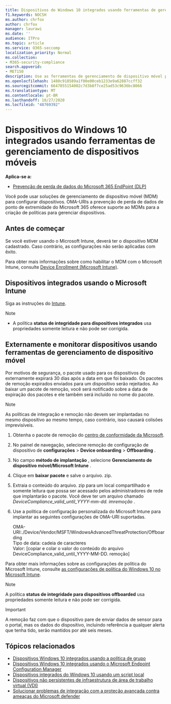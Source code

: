 ```yaml
---
title: Dispositivos do Windows 10 integrados usando ferramentas de gerenciamento de dispositivos móveis
f1.keywords: NOCSH
ms.author: chrfox
author: chrfox
manager: laurawi
ms.date: ''
audience: ITPro
ms.topic: article
ms.service: O365-seccomp
localization_priority: Normal
ms.collection:
- M365-security-compliance
search.appverid:
- MET150
description: Use as ferramentas de gerenciamento de dispositivo móvel para implantar o pacote de configuração nos dispositivos para que eles sejam incluídos no serviço.
ms.openlocfilehash: 1480c918589a1f00e00ceb1233e9a62887ccff32
ms.sourcegitcommit: 6647055154002c7d3b8f7ce25ad53c9636bc8066
ms.translationtype: MT
ms.contentlocale: pt-BR
ms.lasthandoff: 10/27/2020
ms.locfileid: "48769392"
---
```

# <a name="onboard-windows-10-devices-using-mobile-device-management-tools"></a>Dispositivos do Windows 10 integrados usando ferramentas de gerenciamento de dispositivos móveis

**Aplica-se a:**

- [Prevenção de perda de dados do Microsoft 365 EndPoint (DLP)](/microsoft-365/compliance/endpoint-dlp-learn-about)

Você pode usar soluções de gerenciamento de dispositivo móvel (MDM) para configurar dispositivos. OMA-URIs a prevenção de perda de dados de ponto de extremidade do Microsoft 365 oferece suporte ao MDMs para a criação de políticas para gerenciar dispositivos.


## <a name="before-you-begin"></a>Antes de começar
Se você estiver usando o Microsoft Intune, deverá ter o dispositivo MDM cadastrado. Caso contrário, as configurações não serão aplicadas com êxito. 

Para obter mais informações sobre como habilitar o MDM com o Microsoft Intune, consulte [Device Enrollment (Microsoft Intune)](https://docs.microsoft.com/mem/intune/enrollment/device-enrollment).

## <a name="onboard-devices-using-microsoft-intune"></a>Dispositivos integrados usando o Microsoft Intune

Siga as instruções do [Intune](https://docs.microsoft.com/intune/advanced-threat-protection).

> [!NOTE]
> - A política **status de integridade para dispositivos integrados** usa propriedades somente leitura e não pode ser corrigida.

## <a name="offboard-and-monitor-devices-using-mobile-device-management-tools"></a>Externamente e monitorar dispositivos usando ferramentas de gerenciamento de dispositivo móvel

Por motivos de segurança, o pacote usado para os dispositivos do externamente expirará 30 dias após a data em que foi baixado. Os pacotes de remoção expirados enviados para um dispositivo serão rejeitados. Ao baixar um pacote de remoção, você será notificado sobre a data de expiração dos pacotes e ele também será incluído no nome do pacote.

> [!NOTE]
> As políticas de integração e remoção não devem ser implantadas no mesmo dispositivo ao mesmo tempo, caso contrário, isso causará colisões imprevisíveis.

1. Obtenha o pacote de remoção do [centro de conformidade da Microsoft](https://compliance.microsoft.com/).

2. No painel de navegação, selecione remoção de configuração de dispositivo de **configurações**  >  **Device onboarding**  >  **Offboarding** .

3. No campo **método de implantação** , selecione **Gerenciamento de dispositivo móvel/Microsoft Intune** .
    
4. Clique em **baixar pacote** e salve o arquivo. zip.

5. Extraia o conteúdo do arquivo. zip para um local compartilhado e somente leitura que possa ser acessado pelos administradores de rede que implantarão o pacote. Você deve ter um arquivo chamado *DeviceCompliance_valid_until_YYYY-mm-dd. imremoção* .

6. Use a política de configuração personalizada do Microsoft Intune para implantar as seguintes configurações de OMA-URI suportadas.

      OMA-URI:./Device/Vendor/MSFT/WindowsAdvancedThreatProtection/Offboarding      
      Tipo de data: cadeia de caracteres      
      Valor: [copiar e colar o valor do conteúdo do arquivo DeviceCompliance_valid_until_YYYY-MM-DD. remoção]

Para obter mais informações sobre as configurações de política do Microsoft Intune, consulte [as configurações de política do Windows 10 no Microsoft Intune](https://docs.microsoft.com/intune/deploy-use/windows-10-policy-settings-in-microsoft-intune).

> [!NOTE]
> A política **status de integridade para dispositivos offboarded** usa propriedades somente leitura e não pode ser corrigida.

> [!IMPORTANT]
> A remoção faz com que o dispositivo pare de enviar dados de sensor para o portal, mas os dados do dispositivo, incluindo referência a qualquer alerta que tenha tido, serão mantidos por até seis meses.

## <a name="related-topics"></a>Tópicos relacionados
- [Dispositivos Windows 10 integrados usando a política de grupo](dlp-configure-endpoints-gp.md)
- [Dispositivos Windows 10 integrados usando o Microsoft Endpoint Configuration Manager](dlp-configure-endpoints-sccm.md)
- [Dispositivos integrados do Windows 10 usando um script local](dlp-configure-endpoints-script.md)
- [Dispositivos não persistentes de infraestrutura de área de trabalho virtual (VDI)](dlp-configure-endpoints-vdi.md)
- [Solucionar problemas de integração com a proteção avançada contra ameaças do Microsoft defender](https://docs.microsoft.com/windows/security/threat-protection/microsoft-defender-atp/troubleshoot-onboarding)
